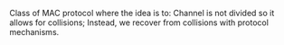 Class of MAC protocol where the idea is to: Channel is not divided so it allows for collisions; Instead, we recover from collisions with protocol mechanisms. 